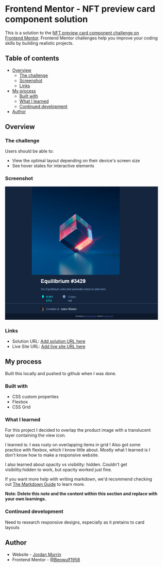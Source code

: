 # Frontend Mentor - NFT preview card component solution

This is a solution to the [NFT preview card component challenge on Frontend Mentor](https://www.frontendmentor.io/challenges/nft-preview-card-component-SbdUL_w0U). Frontend Mentor challenges help you improve your coding skills by building realistic projects.

## Table of contents

- [Overview](#overview)
  - [The challenge](#the-challenge)
  - [Screenshot](#screenshot)
  - [Links](#links)
- [My process](#my-process)
  - [Built with](#built-with)
  - [What I learned](#what-i-learned)
  - [Continued development](#continued-development)
- [Author](#author)

## Overview

### The challenge

Users should be able to:

- View the optimal layout depending on their device's screen size
- See hover states for interactive elements

### Screenshot

![screenshot](images/Screenshot%202023-09-19%20at%2017-49-03%20Frontend%20Mentor%20NFT%20preview%20card%20component.png)

### Links

- Solution URL: [Add solution URL here](https://your-solution-url.com)
- Live Site URL: [Add live site URL here](https://your-live-site-url.com)

## My process

Built this locally and pushed to github when I was done.

### Built with

- CSS custom properties
- Flexbox
- CSS Grid

### What I learned

For this project I decided to overlap the product image with a translucent layer containing the view icon.

I learned is: I was rusty on overlapping items in grid ! Also got some practice with flexbox, which I know little about. Mostly what I learned is I don't know how to make a responsive website.

I also learned about opacity vs visibility: hidden. Couldn't get visibility:hidden to work, but opacity worked just fine.

If you want more help with writing markdown, we'd recommend checking out [The Markdown Guide](https://www.markdownguide.org/) to learn more.

**Note: Delete this note and the content within this section and replace with your own learnings.**

### Continued development

Need to research responsive designs, especially as it pretains to card layouts

## Author

- Website - [Jordan Murrin](https://www.your-site.com)
- Frontend Mentor - [@Beowulf1958](https://www.frontendmentor.io/profile/Beowulf1958)
